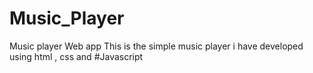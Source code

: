 # Music_Player
 Music  player Web app
This is the simple music player i have developed using html , css and #Javascript 

